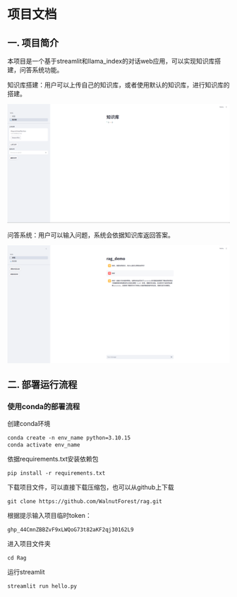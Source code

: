 # 项目文档

## 一. 项目简介

本项目是一个基于streamlit和llama_index的对话web应用，可以实现知识库搭建，问答系统功能。

知识库搭建：用户可以上传自己的知识库，或者使用默认的知识库，进行知识库的搭建。

<img alt="img_1.png" src="md_images\知识库演示.png"/>

问答系统：用户可以输入问题，系统会依据知识库返回答案。

<img alt="img.png" src="md_images\对话演示.png"/>

## 二. 部署运行流程

### 使用conda的部署流程

创建conda环境

```shell
conda create -n env_name python=3.10.15
conda activate env_name
```

依据requirements.txt安装依赖包

```shell
pip install -r requirements.txt
```

下载项目文件，可以直接下载压缩包，也可以从github上下载

```shell
git clone https://github.com/WalnutForest/rag.git
```

根据提示输入项目临时token：
```text
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
```

进入项目文件夹

```shell
cd Rag
```

运行streamlit

```shell
streamlit run hello.py
```



